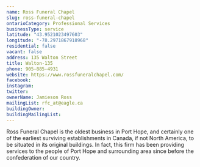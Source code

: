 ```yaml
---
name: Ross Funeral Chapel 
slug: ross-funeral-chapel
ontarioCategory: Professional Services
businessType: service
latitude: "43.9521023497603"
longitude: "-78.2971867918968"
residential: false
vacant: false
address: 135 Walton Street
title: Walton-135
phone: 905-885-4931
website: https://www.rossfuneralchapel.com/ 
facebook: 
instagram: 
twitter: 
ownerName: Jamieson Ross
mailingList: rfc_at@eagle.ca
buildingOwner: 
buildingMailingList: 
---
```


Ross Funeral Chapel is the oldest business in Port Hope, and certainly one of the earliest surviving establishments in
Canada, if not North America, to be situated in its original buildings. In fact, this firm has been providing services
to the people of Port Hope and surrounding area since before the confederation of our country.


